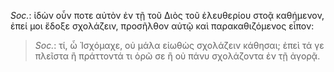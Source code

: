 

*Soc.*: ἰδὼν οὖν ποτε αὐτὸν ἐν τῇ τοῦ Διὸς τοῦ ἐλευθερίου στοᾷ καθήμενον, ἐπεί μοι ἔδοξε σχολάζειν, προσῆλθον αὐτῷ καὶ παρακαθιζόμενος εἶπον:



>  *Soc.*: τί, ὦ Ἰσχόμαχε, οὐ μάλα εἰωθὼς σχολάζειν κάθησαι; ἐπεὶ τά γε πλεῖστα ἢ πράττοντά τι ὁρῶ σε ἢ οὐ πάνυ σχολάζοντα ἐν τῇ ἀγορᾷ.